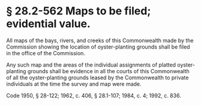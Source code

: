 # § 28.2-562 Maps to be filed; evidential value.

<p>All maps of the bays, rivers, and creeks of this Commonwealth made by the Commission showing the location of oyster-planting grounds shall be filed in the office of the Commission.</p><p>Any such map and the areas of the individual assignments of platted oyster-planting grounds shall be evidence in all the courts of this Commonwealth of all the oyster-planting grounds leased by the Commonwealth to private individuals at the time the survey and map were made.</p><p>Code 1950, § 28-122; 1962, c. 406, § 28.1-107; 1984, c. 4; 1992, c. 836.</p>